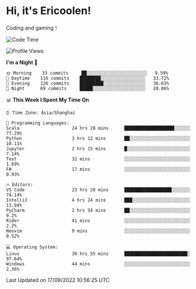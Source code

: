 # Hi, it's Ericoolen!
Coding and gaming！

<!--START_SECTION:waka-->
![Code Time](http://img.shields.io/badge/Code%20Time-391%20hrs%2029%20mins-blue)

![Profile Views](http://img.shields.io/badge/Profile%20Views-0-blue)

**I'm a Night 🦉** 

```text
🌞 Morning    33 commits     ██░░░░░░░░░░░░░░░░░░░░░░░   9.59% 
🌆 Daytime    116 commits    ████████░░░░░░░░░░░░░░░░░   33.72% 
🌃 Evening    126 commits    █████████░░░░░░░░░░░░░░░░   36.63% 
🌙 Night      69 commits     █████░░░░░░░░░░░░░░░░░░░░   20.06%

```


📊 **This Week I Spent My Time On** 

```text
⌚︎ Time Zone: Asia/Shanghai

💬 Programming Languages: 
Scala                    24 hrs 28 mins      ███████████████████░░░░░░   77.29% 
Python                   3 hrs 12 mins       ██░░░░░░░░░░░░░░░░░░░░░░░   10.11% 
Jupyter                  2 hrs 15 mins       █░░░░░░░░░░░░░░░░░░░░░░░░   7.14% 
Text                     32 mins             ░░░░░░░░░░░░░░░░░░░░░░░░░   1.69% 
F#                       17 mins             ░░░░░░░░░░░░░░░░░░░░░░░░░   0.93%

🔥 Editors: 
VS Code                  23 hrs 28 mins      ██████████████████░░░░░░░   74.14% 
IntelliJ                 4 hrs 24 mins       ███░░░░░░░░░░░░░░░░░░░░░░   13.94% 
PyCharm                  2 hrs 54 mins       ██░░░░░░░░░░░░░░░░░░░░░░░   9.2% 
Rider                    41 mins             ░░░░░░░░░░░░░░░░░░░░░░░░░   2.2% 
Neovim                   9 mins              ░░░░░░░░░░░░░░░░░░░░░░░░░   0.52%

💻 Operating System: 
Linux                    30 hrs 55 mins      ████████████████████████░   97.64% 
Windows                  44 mins             ░░░░░░░░░░░░░░░░░░░░░░░░░   2.36%

```


 Last Updated on 17/09/2022 10:56:25 UTC
<!--END_SECTION:waka-->

